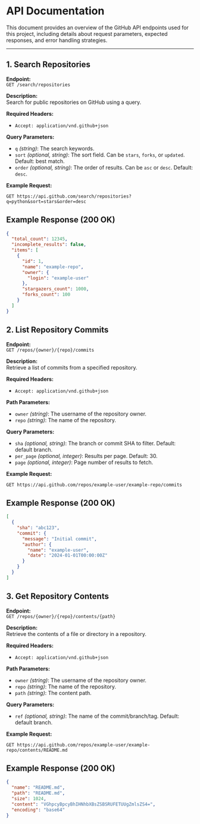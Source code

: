 # **API Documentation**

This document provides an overview of the GitHub API endpoints used for this project, including details about request parameters, expected responses, and error handling strategies.

---

## **1. Search Repositories**

**Endpoint:**  
`GET /search/repositories`

**Description:**  
Search for public repositories on GitHub using a query.

**Required Headers:**  
- `Accept: application/vnd.github+json`

**Query Parameters:**  
- `q` *(string)*: The search keywords.  
- `sort` *(optional, string)*: The sort field. Can be `stars`, `forks`, or `updated`. Default: best match.  
- `order` *(optional, string)*: The order of results. Can be `asc` or `desc`. Default: `desc`.  

**Example Request:**  
```http
GET https://api.github.com/search/repositories?q=python&sort=stars&order=desc

```
## **Example Response (200 OK)**

```json
{
  "total_count": 12345,
  "incomplete_results": false,
  "items": [
    {
      "id": 1,
      "name": "example-repo",
      "owner": {
        "login": "example-user"
      },
      "stargazers_count": 1000,
      "forks_count": 100
    }
  ]
}
```
## 2. List Repository Commits

**Endpoint:**  
`GET /repos/{owner}/{repo}/commits`

**Description:**  
Retrieve a list of commits from a specified repository.

**Required Headers:**  
- `Accept: application/vnd.github+json`

**Path Parameters:**  
- `owner` *(string)*: The username of the repository owner.  
- `repo` *(string)*: The name of the repository.

**Query Parameters:**  
- `sha` *(optional, string)*: The branch or commit SHA to filter. Default: default branch.  
- `per_page` *(optional, integer)*: Results per page. Default: 30.  
- `page` *(optional, integer)*: Page number of results to fetch.

**Example Request:**  
```http
GET https://api.github.com/repos/example-user/example-repo/commits
```
## **Example Response (200 OK)**

```json
[
  {
    "sha": "abc123",
    "commit": {
      "message": "Initial commit",
      "author": {
        "name": "example-user",
        "date": "2024-01-01T00:00:00Z"
      }
    }
  }
]
```

## 3. Get Repository Contents

**Endpoint:**  
`GET /repos/{owner}/{repo}/contents/{path}`

**Description:**  
Retrieve the contents of a file or directory in a repository.

**Required Headers:**  
- `Accept: application/vnd.github+json`

**Path Parameters:**  
- `owner` *(string)*: The username of the repository owner.  
- `repo` *(string)*: The name of the repository.  
- `path` *(string)*: The content path.

**Query Parameters:**  
- `ref` *(optional, string)*: The name of the commit/branch/tag. Default: default branch.

**Example Request:**  
```http
GET https://api.github.com/repos/example-user/example-repo/contents/README.md
```

## **Example Response (200 OK)**

```json
{
  "name": "README.md",
  "path": "README.md",
  "size": 1024,
  "content": "VGhpcyBpcyBhIHNhbXBsZSBSRUFETUUgZmlsZS4=",
  "encoding": "base64"
}
```
